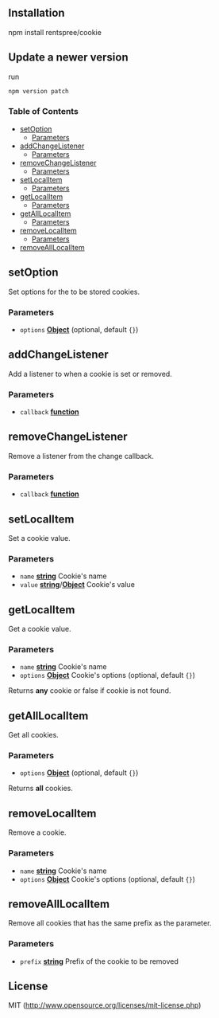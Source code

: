 <!-- Generated by documentation.js. Update this documentation by updating the source code. -->

## Installation

npm install rentspree/cookie

## Update a newer version

run

```bash
npm version patch
```

### Table of Contents

- [setOption][1]
  - [Parameters][2]
- [addChangeListener][3]
  - [Parameters][4]
- [removeChangeListener][5]
  - [Parameters][6]
- [setLocalItem][7]
  - [Parameters][8]
- [getLocalItem][9]
  - [Parameters][10]
- [getAllLocalItem][11]
  - [Parameters][12]
- [removeLocalItem][13]
  - [Parameters][14]
- [removeAllLocalItem][15]

## setOption

Set options for the to be stored cookies.

### Parameters

- `options` **[Object][16]** (optional, default `{}`)

## addChangeListener

Add a listener to when a cookie is set or removed.

### Parameters

- `callback` **[function][17]**

## removeChangeListener

Remove a listener from the change callback.

### Parameters

- `callback` **[function][17]**

## setLocalItem

Set a cookie value.

### Parameters

- `name` **[string][18]** Cookie's name
- `value` **[string][18]**/**[Object][16]** Cookie's value

## getLocalItem

Get a cookie value.

### Parameters

- `name` **[string][18]** Cookie's name
- `options` **[Object][16]** Cookie's options (optional, default `{}`)

Returns **any** cookie or false if cookie is not found.

## getAllLocalItem

Get all cookies.

### Parameters

- `options` **[Object][16]** (optional, default `{}`)

Returns **all** cookies.

## removeLocalItem

Remove a cookie.

### Parameters

- `name` **[string][18]** Cookie's name
- `options` **[Object][16]** Cookie's options (optional, default `{}`)

## removeAllLocalItem

Remove all cookies that has the same prefix as the parameter.

### Parameters

- `prefix` **[string][18]** Prefix of the cookie to be removed

## License

MIT (http://www.opensource.org/licenses/mit-license.php)

[1]: #setoption
[2]: #parameters
[3]: #addchangelistener
[4]: #parameters-1
[5]: #removechangelistener
[6]: #parameters-2
[7]: #setlocalitem
[8]: #parameters-3
[9]: #getlocalitem
[10]: #parameters-4
[11]: #getalllocalitem
[12]: #parameters-5
[13]: #removelocalitem
[14]: #parameters-6
[15]: #removealllocalitem
[16]: https://developer.mozilla.org/docs/Web/JavaScript/Reference/Global_Objects/Object
[17]: https://developer.mozilla.org/docs/Web/JavaScript/Reference/Statements/function
[18]: https://developer.mozilla.org/docs/Web/JavaScript/Reference/Global_Objects/String
